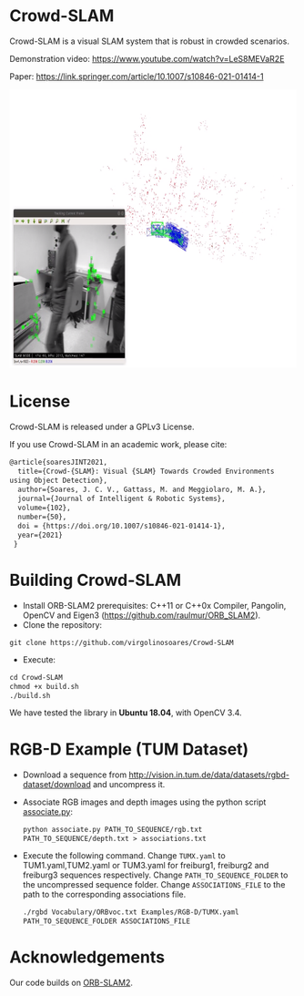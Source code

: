 # Crowd-SLAM

Crowd-SLAM is a visual SLAM system that is robust in crowded scenarios.

Demonstration video: https://www.youtube.com/watch?v=LeS8MEVaR2E

Paper: https://link.springer.com/article/10.1007/s10846-021-01414-1

<img src="images/example.png"
width="773" height="489" /></a>
<!--img src="images/MOT20-01_CYTi.jpg" 
width="960" height="540" /></a!-->

# License

Crowd-SLAM is released under a GPLv3 License.

If you use Crowd-SLAM in an academic work, please cite:

    @article{soaresJINT2021,
      title={Crowd-{SLAM}: Visual {SLAM} Towards Crowded Environments using Object Detection},
      author={Soares, J. C. V., Gattass, M. and Meggiolaro, M. A.},
      journal={Journal of Intelligent & Robotic Systems},
      volume={102},
      number={50},
      doi = {https://doi.org/10.1007/s10846-021-01414-1},
      year={2021}
     }
     
# Building Crowd-SLAM
- Install ORB-SLAM2 prerequisites: C++11 or C++0x Compiler, Pangolin, OpenCV and Eigen3  (https://github.com/raulmur/ORB_SLAM2).
- Clone the repository:
```
git clone https://github.com/virgolinosoares/Crowd-SLAM
```
- Execute:
```
cd Crowd-SLAM
chmod +x build.sh
./build.sh
```

We have tested the library in **Ubuntu 18.04**, with OpenCV 3.4.

# RGB-D Example (TUM Dataset)

- Download a sequence from http://vision.in.tum.de/data/datasets/rgbd-dataset/download and uncompress it.

- Associate RGB images and depth images using the python script [associate.py](http://vision.in.tum.de/data/datasets/rgbd-dataset/tools):

  ```
  python associate.py PATH_TO_SEQUENCE/rgb.txt PATH_TO_SEQUENCE/depth.txt > associations.txt
  ```
- Execute the following command. Change `TUMX.yaml` to TUM1.yaml,TUM2.yaml or TUM3.yaml for freiburg1, freiburg2 and freiburg3 sequences respectively. Change `PATH_TO_SEQUENCE_FOLDER` to the uncompressed sequence folder. Change `ASSOCIATIONS_FILE` to the path to the corresponding associations file.

  ```
  ./rgbd Vocabulary/ORBvoc.txt Examples/RGB-D/TUMX.yaml PATH_TO_SEQUENCE_FOLDER ASSOCIATIONS_FILE
  ```

# Acknowledgements
Our code builds on [ORB-SLAM2](https://github.com/raulmur/ORB_SLAM2).
